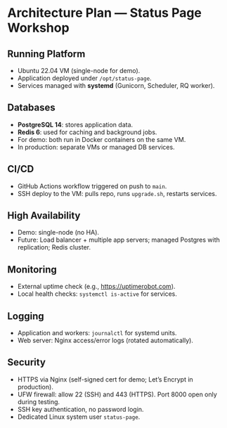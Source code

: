 # Architecture Plan — Status Page Workshop

## Running Platform
- Ubuntu 22.04 VM (single-node for demo).
- Application deployed under `/opt/status-page`.
- Services managed with **systemd** (Gunicorn, Scheduler, RQ worker).

## Databases
- **PostgreSQL 14**: stores application data.
- **Redis 6**: used for caching and background jobs.
- For demo: both run in Docker containers on the same VM.
- In production: separate VMs or managed DB services.

## CI/CD
- GitHub Actions workflow triggered on push to `main`.
- SSH deploy to the VM: pulls repo, runs `upgrade.sh`, restarts services.

## High Availability
- Demo: single-node (no HA).
- Future: Load balancer + multiple app servers; managed Postgres with replication; Redis cluster.

## Monitoring
- External uptime check (e.g., https://uptimerobot.com).
- Local health checks: `systemctl is-active` for services.

## Logging
- Application and workers: `journalctl` for systemd units.
- Web server: Nginx access/error logs (rotated automatically).

## Security
- HTTPS via Nginx (self-signed cert for demo; Let’s Encrypt in production).
- UFW firewall: allow 22 (SSH) and 443 (HTTPS). Port 8000 open only during testing.
- SSH key authentication, no password login.
- Dedicated Linux system user `status-page`.


